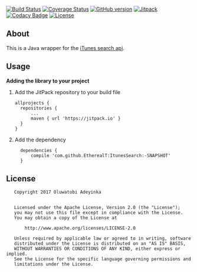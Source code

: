 [![Build Status](https://travis-ci.org/EtherealT/ItunesSearch.svg?branch=master)](https://travis-ci.org/EtherealT/ItunesSearch)
[![Coverage Status](https://coveralls.io/repos/github/EtherealT/ItunesSearch/badge.svg?branch=master)](https://coveralls.io/github/EtherealT/ItunesSearch?branch=master)
[![GitHub version](https://badge.fury.io/gh/etherealt%2Fitunessearch.svg)](https://badge.fury.io/gh/etherealt%2Fitunessearch)
[![Jitpack](https://jitpack.io/v/EtherealT/ItunesSearch.svg)](https://jitpack.io/#EtherealT/ItunesSearch)
[![Codacy Badge](https://api.codacy.com/project/badge/Grade/6139acc8bc4c44dd91d73fa2456ec52d)](https://www.codacy.com/app/EtherealT/ItunesSearch?utm_source=github.com&amp;utm_medium=referral&amp;utm_content=EtherealT/ItunesSearch&amp;utm_campaign=Badge_Grade)
[![License](https://img.shields.io/badge/License-Apache%202.0-blue.svg?maxAge=1)](https://opensource.org/licenses/Apache-2.0)

## About
This is a Java wrapper for the [iTunes search api](https://affiliate.itunes.apple.com/resources/documentation/itunes-store-web-service-search-api/).

## Usage
**Adding the library to your project**

1. Add the JitPack repository to your build file
      ```
      allprojects {
        repositories {
            ...
            maven { url 'https://jitpack.io' }
        }
      }
      ```
      
2. Add the dependency
      ```
        dependencies {
            compile 'com.github.EtherealT:ItunesSearch:-SNAPSHOT'
        }
      ```
      

## License

```
   Copyright 2017 Oluwatobi Adeyinka

   
   Licensed under the Apache License, Version 2.0 (the "License");
   you may not use this file except in compliance with the License.
   You may obtain a copy of the License at

       http://www.apache.org/licenses/LICENSE-2.0

   Unless required by applicable law or agreed to in writing, software
   distributed under the License is distributed on an "AS IS" BASIS,
   WITHOUT WARRANTIES OR CONDITIONS OF ANY KIND, either express or implied.
   See the License for the specific language governing permissions and
   limitations under the License.
```